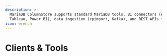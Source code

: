 ```yaml
---
description: >-
  MariaDB ColumnStore supports standard MariaDB tools, BI connectors (e.g.,
  Tableau, Power BI), data ingestion (cpimport, Kafka), and REST APIs for admin.
icon: wrench
---
```


# Clients & Tools

